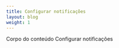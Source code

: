 ```yaml
---
title: Configurar notificações
layout: blog
weight: 1
---
```

Corpo do conteúdo Configurar notificações